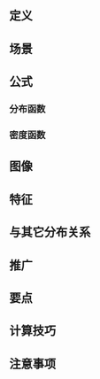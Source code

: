 
## 定义

## 场景

## 公式

### 分布函数

### 密度函数

## 图像

## 特征

## 与其它分布关系

## 推广

## 要点

## 计算技巧

## 注意事项




